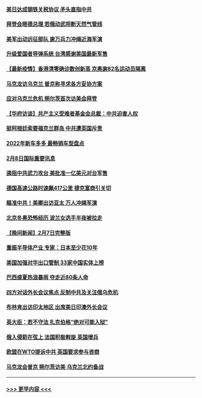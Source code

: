 #### [美日达成钢铁关税协议 矛头直指中共](../pages/prog202/a103343161.md?t=02091150) 
#### [拜登会晤德总理 若俄动武将断天然气管线](../pages/prog202/a103343189.md?t=02091150) 
#### [美军出动远征部队 逾万兵力冲绳近海军演](../pages/prog202/a103343156.md?t=02091150) 
#### [升级爱国者导弹系统 台湾感谢美国最新军售](../pages/prog202/a103343145.md?t=02091150) 
#### [【最新疫情】香港清零确诊数创新高 京奥逾82名运动员隔离](../pages/prog202/a103343049.md?t=02091150) 
#### [马克龙访乌克兰 普京称寻求各方妥协方案](../pages/prog202/a103342954.md?t=02091150) 
#### [应对乌克兰危机 朔尔茨首次访美会拜登](../pages/prog202/a103342947.md?t=02091150) 
#### [【华府访谈】共产主义受难者基金会总裁：中共迫害人权](../pages/prog202/a103342930.md?t=02091150) 
#### [挺阿根廷索要福克兰群岛 中共遭英国斥责](../pages/prog202/a103342790.md?t=02091150) 
#### [2022年新车多多 最畅销车型盘点](../pages/prog202/a103342839.md?t=02091150) 
#### [2月8日国际重要讯息](../pages/prog202/a103342672.md?t=02091150) 
#### [遏阻中共武力攻台 美批准一亿美元对台军售](../pages/prog202/a103342662.md?t=02091150) 
#### [德国高速公路时速飙417公里 捷克富商引关切](../pages/prog202/a103342520.md?t=02091150) 
#### [瞄准中共！美卿出访亚太 万人冲绳军演](../pages/prog202/a103342575.md?t=02091150) 
#### [北京冬奥恐怖经历 波兰女选手半夜被拉走](../pages/prog202/a103342532.md?t=02091150) 
#### [【晚间新闻】2月7日完整版](../pages/prog202/a103342375.md?t=02091150) 
#### [重振半导体产业 专家：日本至少花10年](../pages/prog202/a103342468.md?t=02091150) 
#### [美国加强对华出口管制 33家中国实体上榜](../pages/prog202/a103342431.md?t=02091150) 
#### [巴西盛夏热浪暴雨 夺走近80条人命](../pages/prog202/a103342430.md?t=02091150) 
#### [四方对话外长会议焦点 反制中共及关注俄乌危机](../pages/prog202/a103342397.md?t=02091150) 
#### [布林肯出访印太地区 出席美日印澳外长会议](../pages/prog202/a103342233.md?t=02091150) 
#### [英大臣：若不守法 扎克伯格“绝对可能入狱”](../pages/prog202/a103342189.md?t=02091150) 
#### [俄入侵箭在弦上 法国积极斡旋 英国增兵](../pages/prog202/a103342243.md?t=02091150) 
#### [欧盟在WTO提诉中共 英国要求参与咨商](../pages/prog202/a103342177.md?t=02091150) 
#### [马克龙会普京 朔尔茨访美 乌克兰北约备战](../pages/prog202/a103342009.md?t=02091150) 

----
#### [ >>> 更早内容 <<< ](../indexes/prog202-earlier.md)
